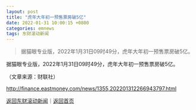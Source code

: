 ```yaml
---
layout: post
title: "虎年大年初一预售票房破5亿"
date: 2022-01-31 10:00:15 +0800
categories: emnews
tags: 东财滚动新闻
---
```

> 据猫眼专业版，2022年1月31日09时49分，虎年大年初一预售票房破5亿。

<p>据猫眼专业版，2022年1月31日09时49分，虎年大年初一预售票房破5亿。</p><p class="em_media">（文章来源：财联社）</p>

<http://finance.eastmoney.com/news/1355,202201312266943797.html>

[返回东财滚动新闻](//finews.withounder.com/emnews/)｜[返回首页](//finews.withounder.com/)